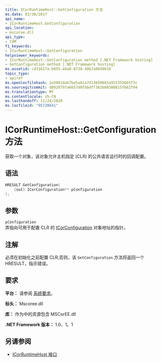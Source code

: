 ```yaml
---
title: ICorRuntimeHost::GetConfiguration 方法
ms.date: 03/30/2017
api_name:
- ICorRuntimeHost.GetConfiguration
api_location:
- mscoree.dll
api_type:
- COM
f1_keywords:
- ICorRuntimeHost::GetConfiguration
helpviewer_keywords:
- ICorRuntimeHost::GetConfiguration method [.NET Framework hosting]
- GetConfiguration method [.NET Framework hosting]
ms.assetid: c431617a-b055-44a0-8730-48b7a86d9610
topic_type:
- apiref
ms.openlocfilehash: 2a50814a67be5a01a7413050683a915355665f3c
ms.sourcegitcommit: d8020797a6657d0fbbdff362b80300815f682f94
ms.translationtype: MT
ms.contentlocale: zh-CN
ms.lasthandoff: 11/24/2020
ms.locfileid: "95720641"
---
```

# <a name="icorruntimehostgetconfiguration-method"></a>ICorRuntimeHost::GetConfiguration 方法

获取一个对象，该对象允许主机指定 (CLR) 的公共语言运行时的回调配置。  
  
## <a name="syntax"></a>语法  
  
```cpp  
HRESULT GetConfiguration(  
    [out] ICorConfiguration** pConfiguration  
);  
```  
  
## <a name="parameters"></a>参数  

 `pConfiguration`  
 弄指向可用于配置 CLR 的 [ICorConfiguration](icorconfiguration-interface.md) 对象地址的指针。  
  
## <a name="remarks"></a>注解  

 必须在初始化之前配置 CLR;否则，该 `GetConfiguration` 方法将返回一个 HRESULT，指示错误。  
  
## <a name="requirements"></a>要求  

 **平台：** 请参阅 [系统要求](../../get-started/system-requirements.md)。  
  
 **标头：** Mscoree.dll  
  
 **库：** 作为中的资源包含 MSCorEE.dll  
  
 **.NET Framework 版本：** 1.0、1。1  
  
## <a name="see-also"></a>另请参阅

- [ICorRuntimeHost 接口](icorruntimehost-interface.md)
